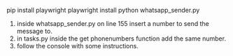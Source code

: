 pip install playwright
playwright install
python whatsapp_sender.py


1. inside whatsapp_sender.py on line 155 insert a number to send the message to.
2. in tasks.py inside the get phonenumbers function add the same number.
3. follow the console with some instructions.
